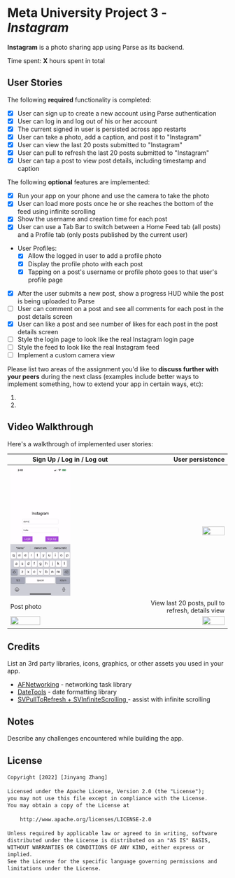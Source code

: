 # Meta University Project 3 - *Instagram*

**Instagram** is a photo sharing app using Parse as its backend.

Time spent: **X** hours spent in total

## User Stories

The following **required** functionality is completed:

- [x] User can sign up to create a new account using Parse authentication
- [x] User can log in and log out of his or her account
- [x] The current signed in user is persisted across app restarts
- [x] User can take a photo, add a caption, and post it to "Instagram"
- [x] User can view the last 20 posts submitted to "Instagram"
- [x] User can pull to refresh the last 20 posts submitted to "Instagram"
- [x] User can tap a post to view post details, including timestamp and caption

The following **optional** features are implemented:

- [x] Run your app on your phone and use the camera to take the photo
- [x] User can load more posts once he or she reaches the bottom of the feed using infinite scrolling
- [x] Show the username and creation time for each post
- [x] User can use a Tab Bar to switch between a Home Feed tab (all posts) and a Profile tab (only posts published by the current user)
- User Profiles:
  - [x] Allow the logged in user to add a profile photo
  - [x] Display the profile photo with each post
  - [x] Tapping on a post's username or profile photo goes to that user's profile page
- [x] After the user submits a new post, show a progress HUD while the post is being uploaded to Parse
- [ ] User can comment on a post and see all comments for each post in the post details screen
- [x] User can like a post and see number of likes for each post in the post details screen
- [ ] Style the login page to look like the real Instagram login page
- [ ] Style the feed to look like the real Instagram feed
- [ ] Implement a custom camera view

Please list two areas of the assignment you'd like to **discuss further with your peers** during the next class (examples include better ways to implement something, how to extend your app in certain ways, etc):

1.
2.

## Video Walkthrough

Here's a walkthrough of implemented user stories:

| Sign Up / Log in / Log out | User persistence |
| -------------------------- | -----:|
| <img src="https://github.com/alicezhang030/Instagram/blob/main/Showcase/signup_login.gif" width=50% height=50%> | <img src="https://github.com/alicezhang030/Instagram/blob/main/Showcase/persistence.gif" width=50% height=50%> | 
| Post photo | View last 20 posts, pull to refresh, details view |
| <img src="https://github.com/alicezhang030/Instagram/blob/main/Showcase/take%20and%20upload%20photo.gif" width=50% height=50%> | <img src="https://github.com/alicezhang030/Instagram/blob/main/Showcase/view%20last%2020%20posts%20pull%20to%20refresh%20details%20view.gif" width=50% height=50%> | 

## Credits

List an 3rd party libraries, icons, graphics, or other assets you used in your app.

- [AFNetworking](https://github.com/AFNetworking/AFNetworking) - networking task library
- [DateTools](https://github.com/MatthewYork/DateTools) - date formatting library
- [SVPullToRefresh + SVInfiniteScrolling
](https://github.com/samvermette/SVPullToRefresh) - assist with infinite scrolling

## Notes

Describe any challenges encountered while building the app.

## License

    Copyright [2022] [Jinyang Zhang]

    Licensed under the Apache License, Version 2.0 (the "License");
    you may not use this file except in compliance with the License.
    You may obtain a copy of the License at

        http://www.apache.org/licenses/LICENSE-2.0

    Unless required by applicable law or agreed to in writing, software
    distributed under the License is distributed on an "AS IS" BASIS,
    WITHOUT WARRANTIES OR CONDITIONS OF ANY KIND, either express or implied.
    See the License for the specific language governing permissions and
    limitations under the License.
